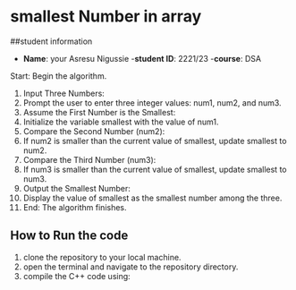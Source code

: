 # smallest Number in array 

##student information
- **Name**: your Asresu Nigussie
-**student ID**: 2221/23
-**course**: DSA

Start: Begin the algorithm.
1. Input Three Numbers:
2. Prompt the user to enter three integer values: num1, num2, and num3.
3. Assume the First Number is the Smallest:
4. Initialize the variable smallest with the value of num1.
5. Compare the Second Number (num2):
6. If num2 is smaller than the current value of smallest, update smallest to num2.
7. Compare the Third Number (num3):
8. If num3 is smaller than the current value of smallest, update smallest to num3.
9. Output the Smallest Number:
10. Display the value of smallest as the smallest number among the three.
11. End: The algorithm finishes.

## How to Run the code
1. clone the repository to your local machine.
2. open the terminal and navigate to the repository directory.
3. compile the C++ code using:
```bash